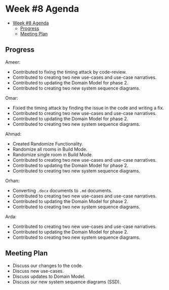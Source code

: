 # Week #8 Agenda

- [Week #8 Agenda](#week-8-agenda)
  - [Progress](#progress)
  - [Meeting Plan](#meeting-plan)

## Progress

Ameer:

- Contributed to fixing the timing attack by code-review.
- Contributed to creating two new use-cases and use-case narratives.
- Contributed to updating the Domain Model for phase 2.
- Contributed to creating two new system sequence diagrams.

Omar:

- Fixied the timing attack by finding the issue in the code and writing a fix.
- Contributed to creating two new use-cases and use-case narratives.
- Contributed to updating the Domain Model for phase 2.
- Contributed to creating two new system sequence diagrams.

Ahmad:

- Created Randomize Functionality.
- Randomize all rooms in Build Mode.
- Randomize single room in Build Mode.
- Contributed to creating two new use-cases and use-case narratives.
- Contributed to updating the Domain Model for phase 2.
- Contributed to creating two new system sequence diagrams.

Orhan:

- Converting `.docx` documents to `.md` documents.
- Contributed to creating two new use-cases and use-case narratives.
- Contributed to updating the Domain Model for phase 2.
- Contributed to creating two new system sequence diagrams.

Arda:

- Contributed to creating two new use-cases and use-case narratives.
- Contributed to updating the Domain Model for phase 2.
- Contributed to creating two new system sequence diagrams.

## Meeting Plan

- Discuss our changes to the code.
- Discuss new use-cases.
- Discuss updates to Domain Model.
- Discuss our new system sequence diagrams (SSD).
